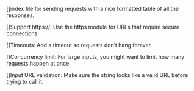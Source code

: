 []index file for sending requests with a nice formatted table of all the responses.

[]Support https://: Use the https module for URLs that require secure connections.

[]Timeouts: Add a timeout so requests don’t hang forever.

[]Concurrency limit: For large inputs, you might want to limit how many requests happen at once.

[]Input URL validation: Make sure the string looks like a valid URL before trying to call it.